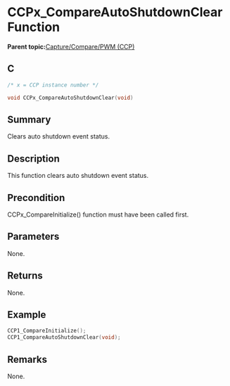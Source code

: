 # CCPx\_CompareAutoShutdownClear Function

**Parent topic:**[Capture/Compare/PWM \(CCP\)](GUID-615BEA57-7216-4351-87D8-94C8B0BF6E7D.md)

## C

```c
/* x = CCP instance number */

void CCPx_CompareAutoShutdownClear(void)
```

## Summary

Clears auto shutdown event status.

## Description

This function clears auto shutdown event status.

## Precondition

CCPx\_CompareInitialize\(\) function must have been called first.

## Parameters

None.

## Returns

None.

## Example

```c
CCP1_CompareInitialize();
CCP1_CompareAutoShutdownClear(void);
```

## Remarks

None.

